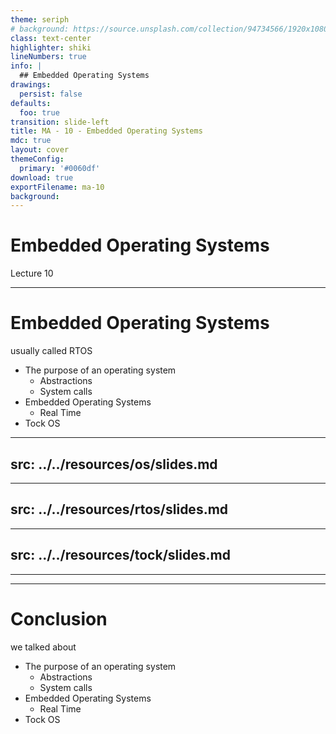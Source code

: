 ```yaml
---
theme: seriph
# background: https://source.unsplash.com/collection/94734566/1920x1080
class: text-center
highlighter: shiki
lineNumbers: true
info: |
  ## Embedded Operating Systems
drawings:
  persist: false
defaults:
  foo: true
transition: slide-left
title: MA - 10 - Embedded Operating Systems
mdc: true
layout: cover
themeConfig:
  primary: '#0060df'
download: true
exportFilename: ma-10
background:
---
```


# Embedded Operating Systems
Lecture 10

---

# Embedded Operating Systems
usually called RTOS

- The purpose of an operating system
  - Abstractions
  - System calls
- Embedded Operating Systems
  - Real Time
- Tock OS

<!-- os -->

---
src: ../../resources/os/slides.md
---

<!-- rtos -->

---
src: ../../resources/rtos/slides.md
---

<!-- tock -->

---
src: ../../resources/tock/slides.md
---



---
---
# Conclusion
we talked about

- The purpose of an operating system
  - Abstractions
  - System calls
- Embedded Operating Systems
  - Real Time
- Tock OS
